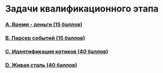 # Задачи квалификационного этапа

### [A. Время - деньги (15 баллов)](qualification/A)
### [B. Парсер событий (15 баллов)](qualification/B)
### [C. Идентификация котиков (40 баллов)](qualification/C)
### [D. Живая сталь (40 баллов)](qualification/D)
